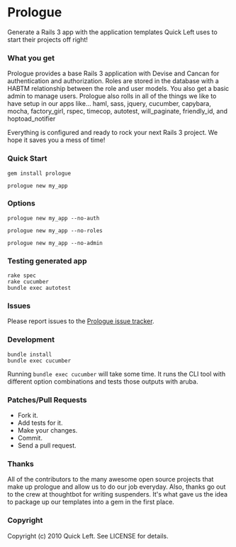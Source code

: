 Prologue
===========
Generate a Rails 3 app with the application templates Quick Left uses to start their projects off right!


### What you get

Prologue provides a base Rails 3 application with Devise and Cancan for authentication and authorization.  Roles are
stored in the database with a HABTM relationship between the role and user models.  You also get a basic admin to manage
users.  Prologue also rolls in all of the things we like to have setup in our apps like...
haml, sass, jquery, cucumber, capybara, mocha, factory_girl, rspec, timecop, autotest, will_paginate, friendly_id, and hoptoad_notifier

Everything is configured and ready to rock your next Rails 3 project.  We hope it saves you a mess of time!


### Quick Start

    gem install prologue

    prologue new my_app


### Options

    prologue new my_app --no-auth

    prologue new my_app --no-roles

    prologue new my_app --no-admin


### Testing generated app

    rake spec
    rake cucumber
    bundle exec autotest


### Issues

Please report issues to the [Prologue issue tracker](http://github.com/quickleft/prologue/issues/).


### Development

    bundle install
    bundle exec cucumber

Running `bundle exec cucumber` will take some time.  It runs the CLI tool with different option combinations and tests
those outputs with aruba.


### Patches/Pull Requests

* Fork it.
* Add tests for it.
* Make your changes.
* Commit.
* Send a pull request.


### Thanks

All of the contributors to the many awesome open source projects that make up prologue and allow us to do our job everyday.
Also, thanks go out to the crew at thoughtbot for writing suspenders.  It's what gave us the idea to package up our
templates into a gem in the first place.


### Copyright

Copyright (c) 2010 Quick Left. See LICENSE for details.

